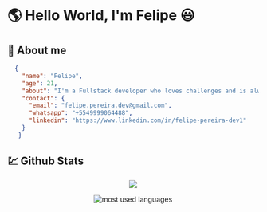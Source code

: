 # :earth_americas: Hello World, I'm Felipe :smiley:

## :book: About me

```JSON
  {
    "name": "Felipe",
    "age": 21,
    "about": "I'm a Fullstack developer who loves challenges and is always learning new technologies.",
    "contact": {
      "email": "felipe.pereira.dev@gmail.com",
      "whatsapp": "+5549999064488",
      "linkedin": "https://www.linkedin.com/in/felipe-pereira-dev1"
    }
   }
```

## :chart: Github Stats
<p align="center">
  <img src="https://github-readme-stats.vercel.app/api?username=felipedev1&show_icons=true&theme=tokyonight&hide_title=true" />
</p>
<p align="center">
  <img alt="most used languages" src="https://github-readme-stats.vercel.app/api/top-langs/?username=felipedev1&layout=compact&theme=tokyonight" />
</p>
